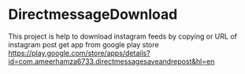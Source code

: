# DirectmessageDownload
This project is help to download instagram feeds by copying or URL of instagram post 
 get app from google play store 
 https://play.google.com/store/apps/details?id=com.ameerhamza6733.directmessagesaveandrepost&hl=en
 
